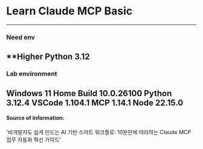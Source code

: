 # Learn Claude MCP Basic
---
### Need env
**Higher Python 3.12
---
### Lab environment
Windows 11 Home Build 10.0.26100
Python 3.12.4
VSCode 1.104.1
MCP 1.14.1
Node 22.15.0
---
#### Source of information:
'비개발자도 쉽게 만드는 AI 기반 스마트 워크플로: 10분만에 따라하는 Claude MCP 업무 자동화 혁신 가이드' 
